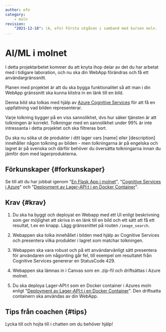 ```yaml
---
author: efo
category:
    - moln
revision:
    "2021-12-18": (A, efo) Första utgåvan i samband med kursen moln.
...
```

AI/ML i molnet
==================================

I detta projektarbetet kommer du att knyta ihop delar av det du har arbetat med i tidigare laboration, och nu ska din WebApp förändras och få ett användargränssnitt.

Planen med projektet är att du ska bygga funktionalitet så att man i din WebApp gränssnitt ska kunna klistra in en länk till en bild.



<!--more-->



Denna bild ska tolkas med hjälp av [Azure Cognitive Services](kunskap/cognitive-services-i-azure) för att få en uppfattning vad bilden representerar.

Varje tolkning bygger på en viss sannolikhet, dvs hur säker tjänsten är att tolkningen är korrekt. Tolkningar med en sannolikhet under 99% är inte intressanta i detta projektet och ska filtreras bort.

Du ska nu söka ut de produkter i ditt lager vars [name] eller [description] innehåller någon tolkning av bilden - men tolkningarna är på engelska och lagret är på svenska och därför behöver du översätta tolkningarna innan du jämför dom med lagerprodukterna.



Förkunskaper {#forkunskaper}
-----------------------

Se till att du har jobbat igenom "[En Flask App i molnet](kunskap/flask_och_templates_med_jinja)", "[Cognitive Services i Azure](kunskap/cognitive-services-i-azure)" och "[Deployment av Lager-API:t i en Docker Container](kunskap/lager-apit-i-docker)".



Krav {#krav}
-----------------------

1. Du ska ha byggt och deployat en Webapp med ett UI enligt beskrivning som ger möjlighet att skriva in en länk till en bild och ett sätt att få ett resultat, t.ex en knapp. Lägg gränssnittet på routen `/image_search`.

1. Webappen ska tolka innehållet i bilden med hjälp av Cognitive Services och presentera vilka produkter i lagret som matchar tolkningen.

1. Webappen ska vara robust och på ett användarvänligt sätt presentera för användaren om någonting går fel, till exempel om resultatet från Cognitive Services genererar en StatusCode 429.

1. Webappen ska lämnas in i Canvas som en .zip-fil och driftsättas i Azure molnet.

1. Du ska deploya Lager-API:t som en Docker container i Azures moln enligt "[Deployment av Lager-API:t i en Docker Container](kunskap/lager-apit-i-docker)". Den driftsatta containern ska användas av din WebApp.



Tips från coachen {#tips}
-----------------------

Lycka till och hojta till i chatten om du behöver hjälp!
